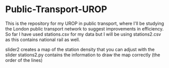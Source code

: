 # Public-Transport-UROP
This is the repository for my UROP in public transport, where I'll be studying the London public transport network to suggest improvements in efficiency.
So far I have used stations.csv for my data but I will be using stations2.csv as this contains national rail as well.

slider2 creates a map of the station density that you can adjust with the slider
stations2.py contains the information to draw the map correctly (the order of the lines) 
